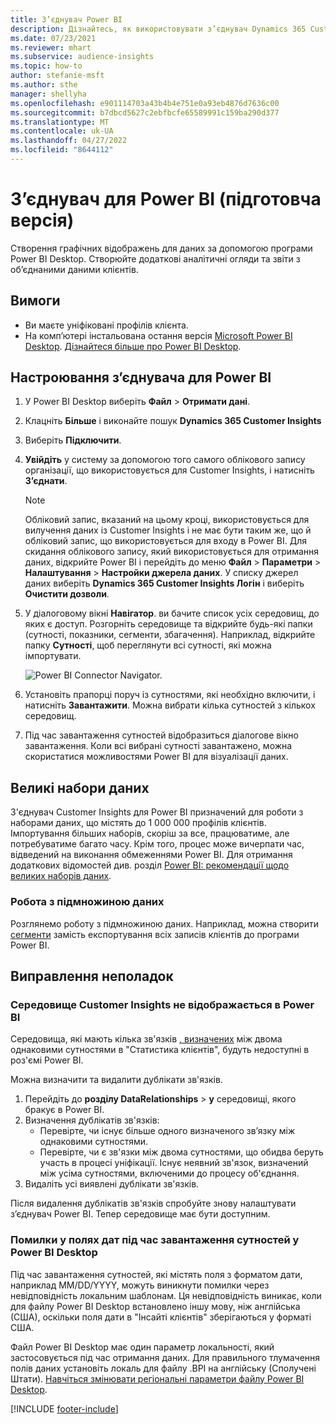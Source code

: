 ```yaml
---
title: З’єднувач Power BI
description: Дізнайтесь, як використовувати з’єднувач Dynamics 365 Customer Insights у Power BI.
ms.date: 07/23/2021
ms.reviewer: mhart
ms.subservice: audience-insights
ms.topic: how-to
author: stefanie-msft
ms.author: sthe
manager: shellyha
ms.openlocfilehash: e901114703a43b4b4e751e0a93eb4876d7636c00
ms.sourcegitcommit: b7dbcd5627c2ebfbcfe65589991c159ba290d377
ms.translationtype: MT
ms.contentlocale: uk-UA
ms.lasthandoff: 04/27/2022
ms.locfileid: "8644112"
---
```

# <a name="connector-for-power-bi-preview"></a>З’єднувач для Power BI (підготовча версія)

Створення графічних відображень для даних за допомогою програми Power BI Desktop. Створюйте додаткові аналітичні огляди та звіти з об’єднаними даними клієнтів.

## <a name="prerequisites"></a>Вимоги

- Ви маєте уніфіковані профілів клієнта.
- На комп’ютері інстальована остання версія [Microsoft Power BI Desktop](https://powerbi.microsoft.com/desktop/). [Дізнайтеся більше про Power BI Desktop](/power-bi/desktop-what-is-desktop).

## <a name="configure-the-connector-for-power-bi"></a>Настроювання з’єднувача для Power BI

1. У Power BI Desktop виберіть **Файл** > **Отримати дані**.

1. Клацніть **Більше** і виконайте пошук **Dynamics 365 Customer Insights**

1. Виберіть **Підключити**.

1. **Увійдіть** у систему за допомогою того самого облікового запису організації, що використовується для Customer Insights, і натисніть **З’єднати**.
   > [!NOTE]
   > Обліковий запис, вказаний на цьому кроці, використовується для вилучення даних із Customer Insights і не має бути таким же, що й обліковий запис, що використовується для входу в Power BI. Для скидання облікового запису, який використовується для отримання даних, відкрийте Power BI і перейдіть до меню **Файл** > **Параметри** > **Налаштування** > **Настройки джерела даних**. У списку джерел даних виберіть **Dynamics 365 Customer Insights Логін** і виберіть **Очистити дозволи**.  

1. У діалоговому вікні **Навігатор**. ви бачите список усіх середовищ, до яких є доступ. Розгорніть середовище та відкрийте будь-які папки (сутності, показники, сегменти, збагачення). Наприклад, відкрийте папку **Сутності**, щоб переглянути всі сутності, які можна імпортувати.

   ![Power BI Connector Navigator.](media/power-bi-navigator.png "Power BI Connector Navigator")

1. Установіть прапорці поруч із сутностями, які необхідно включити, і натисніть **Завантажити**. Можна вибрати кілька сутностей з кількох середовищ.

1. Під час завантаження сутностей відобразиться діалогове вікно завантаження. Коли всі вибрані сутності завантажено, можна скористатися можливостями Power BI для візуалізації даних.

## <a name="large-data-sets"></a>Великі набори даних

З'єднувач Customer Insights для Power BI призначений для роботи з наборами даних, що містять до 1 000 000 профілів клієнтів. Імпортування більших наборів, скоріш за все, працюватиме, але потребуватиме багато часу. Крім того, процес може вичерпати час, відведений на виконання обмеженнями Power BI. Для отримання додаткових відомостей див. розділ [Power BI: рекомендації щодо великих наборів даних](/power-bi/admin/service-premium-what-is#large-datasets). 

### <a name="work-with-a-subset-of-data"></a>Робота з підмножиною даних

Розглянемо роботу з підмножиною даних. Наприклад, можна створити [сегменти](segments.md) замість експортування всіх записів клієнтів до програми Power BI.

## <a name="troubleshooting"></a>Виправлення неполадок

### <a name="customer-insights-environment-doesnt-show-in-power-bi"></a>Середовище Customer Insights не відображається в Power BI

Середовища, які мають кілька зв'язків [, визначених](relationships.md) між двома однаковими сутностями в "Статистика клієнтів", будуть недоступні в роз'ємі Power BI.

Можна визначити та видалити дублікати зв'язків.

1. Перейдіть до **розділу DataRelationships** > **у** середовищі, якого бракує в Power BI.
2. Визначення дублікатів зв'язків:
   - Перевірте, чи існує більше одного визначеного зв’язку між однаковими сутностями.
   - Перевірте, чи є зв'язки між двома сутностями, що обидва беруть участь в процесі уніфікації. Існує неявний зв'язок, визначений між усіма сутностями, включеними до процесу об'єднання.
3. Видаліть усі виявлені дублікати зв'язків.

Після видалення дублікатів зв'язків спробуйте знову налаштувати з’єднувач Power BI. Тепер середовище має бути доступним.

### <a name="errors-on-date-fields-when-loading-entities-in-power-bi-desktop"></a>Помилки у полях дат під час завантаження сутностей у Power BI Desktop

Під час завантаження сутностей, які містять поля з форматом дати, наприклад MM/DD/YYYY, можуть виникнути помилки через невідповідність локальним шаблонам. Ця невідповідність виникає, коли для файлу Power BI Desktop встановлено іншу мову, ніж англійська (США), оскільки поля дати в "Інсайті клієнтів" зберігаються у форматі США.

Файл Power BI Desktop має один параметр локальності, який застосовується під час отримання даних. Для правильного тлумачення полів даних установіть локаль для файлу .BPI на англійську (Сполучені Штати). [Навчіться змінювати регіональні параметри файлу Power BI Desktop](/power-bi/fundamentals/supported-languages-countries-regions#choose-the-language-or-locale-of-power-bi-desktop).

[!INCLUDE [footer-include](includes/footer-banner.md)]

